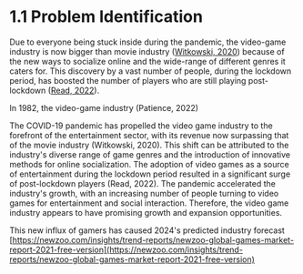 # 1.1 Problem Identification

Due to everyone being stuck inside during the pandemic, the video-game industry is now bigger than movie industry ([Witkowski, 2020](../references.md)) because of the new ways to socialize online and the wide-range of different genres it caters for. This discovery by a vast number of people, during the lockdown period, has boosted the number of players who are still playing post-lockdown ([Read, 2022](../references.md)).

In 1982, the video-game industry (Patience, 2022)&#x20;

The COVID-19 pandemic has propelled the video game industry to the forefront of the entertainment sector, with its revenue now surpassing that of the movie industry (Witkowski, 2020). This shift can be attributed to the industry's diverse range of game genres and the introduction of innovative methods for online socialization. The adoption of video games as a source of entertainment during the lockdown period resulted in a significant surge of post-lockdown players (Read, 2022). The pandemic accelerated the industry's growth, with an increasing number of people turning to video games for entertainment and social interaction. Therefore, the video game industry appears to have promising growth and expansion opportunities.

This new influx of gamers has caused 2024's predicted industry forecast [https://newzoo.com/insights/trend-reports/newzoo-global-games-market-report-2021-free-version](https://newzoo.com/insights/trend-reports/newzoo-global-games-market-report-2021-free-version)
